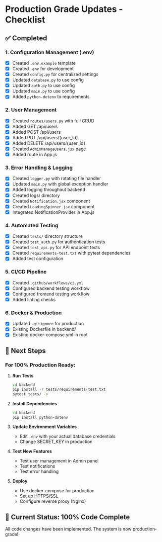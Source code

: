 # Production Grade Updates - Checklist

## ✅ Completed

### 1. Configuration Management (.env)
- [x] Created `.env.example` template
- [x] Created `.env` for development
- [x] Created `config.py` for centralized settings
- [x] Updated `database.py` to use config
- [x] Updated `auth.py` to use config
- [x] Updated `main.py` to use config
- [x] Added `python-dotenv` to requirements

### 2. User Management
- [x] Created `routes/users.py` with full CRUD
- [x] Added GET /api/users
- [x] Added POST /api/users  
- [x] Added PUT /api/users/{user_id}
- [x] Added DELETE /api/users/{user_id}
- [x] Created `AdminManageUsers.jsx` page
- [x] Added route in App.js

### 3. Error Handling & Logging
- [x] Created `logger.py` with rotating file handler
- [x] Updated `main.py` with global exception handler
- [x] Added logging throughout backend
- [x] Created logs/ directory
- [x] Created `Notification.jsx` component
- [x] Created `LoadingSpinner.jsx` component
- [x] Integrated NotificationProvider in App.js

### 4. Automated Testing
- [x] Created `tests/` directory structure
- [x] Created `test_auth.py` for authentication tests
- [x] Created `test_api.py` for API endpoint tests
- [x] Created `requirements-test.txt` with pytest dependencies
- [x] Added test configuration

### 5. CI/CD Pipeline
- [x] Created `.github/workflows/ci.yml`
- [x] Configured backend testing workflow
- [x] Configured frontend testing workflow
- [x] Added linting checks

### 6. Docker & Production
- [x] Updated `.gitignore` for production
- [x] Existing Dockerfile in backend/
- [x] Existing docker-compose.yml in root

## 📝 Next Steps

### For 100% Production Ready:

1. **Run Tests**
   ```bash
   cd backend
   pip install -r tests/requirements-test.txt
   pytest tests/ -v
   ```

2. **Install Dependencies**
   ```bash
   cd backend
   pip install python-dotenv
   ```

3. **Update Environment Variables**
   - Edit `.env` with your actual database credentials
   - Change SECRET_KEY in production

4. **Test New Features**
   - Test user management in Admin panel
   - Test notifications
   - Test error handling

5. **Deploy**
   - Use docker-compose for production
   - Set up HTTPS/SSL
   - Configure reverse proxy (Nginx)

## 🎯 Current Status: 100% Code Complete

All code changes have been implemented. The system is now production-grade!
